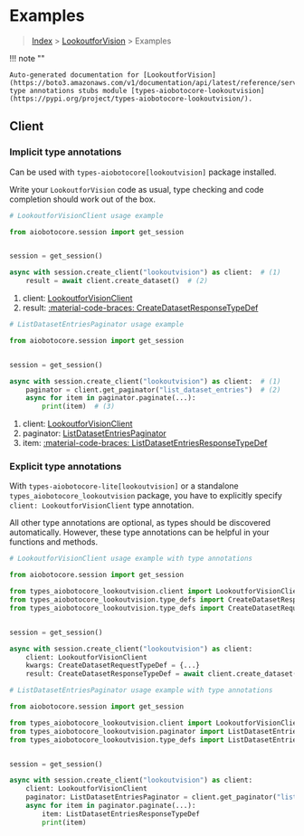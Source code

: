 # Examples

> [Index](../README.md) > [LookoutforVision](./README.md) > Examples

!!! note ""

    Auto-generated documentation for [LookoutforVision](https://boto3.amazonaws.com/v1/documentation/api/latest/reference/services/lookoutvision.html#lookoutforvision)
    type annotations stubs module [types-aiobotocore-lookoutvision](https://pypi.org/project/types-aiobotocore-lookoutvision/).

## Client

### Implicit type annotations

Can be used with `types-aiobotocore[lookoutvision]` package installed.

Write your `LookoutforVision` code as usual,
type checking and code completion should work out of the box.



```python
# LookoutforVisionClient usage example

from aiobotocore.session import get_session


session = get_session()

async with session.create_client("lookoutvision") as client:  # (1)
    result = await client.create_dataset()  # (2)
```

1. client: [LookoutforVisionClient](./client.md)
2. result: [:material-code-braces: CreateDatasetResponseTypeDef](./type_defs.md#createdatasetresponsetypedef) 



```python
# ListDatasetEntriesPaginator usage example

from aiobotocore.session import get_session


session = get_session()

async with session.create_client("lookoutvision") as client:  # (1)
    paginator = client.get_paginator("list_dataset_entries")  # (2)
    async for item in paginator.paginate(...):
        print(item)  # (3)
```

1. client: [LookoutforVisionClient](./client.md)
2. paginator: [ListDatasetEntriesPaginator](./paginators.md#listdatasetentriespaginator)
3. item: [:material-code-braces: ListDatasetEntriesResponseTypeDef](./type_defs.md#listdatasetentriesresponsetypedef) 




### Explicit type annotations

With `types-aiobotocore-lite[lookoutvision]`
or a standalone `types_aiobotocore_lookoutvision` package, you have to explicitly specify
`client: LookoutforVisionClient` type annotation.

All other type annotations are optional, as types should be discovered automatically.
However, these type annotations can be helpful in your functions and methods.


```python
# LookoutforVisionClient usage example with type annotations

from aiobotocore.session import get_session

from types_aiobotocore_lookoutvision.client import LookoutforVisionClient
from types_aiobotocore_lookoutvision.type_defs import CreateDatasetResponseTypeDef
from types_aiobotocore_lookoutvision.type_defs import CreateDatasetRequestTypeDef


session = get_session()

async with session.create_client("lookoutvision") as client:
    client: LookoutforVisionClient
    kwargs: CreateDatasetRequestTypeDef = {...}
    result: CreateDatasetResponseTypeDef = await client.create_dataset(**kwargs)
```



```python
# ListDatasetEntriesPaginator usage example with type annotations

from aiobotocore.session import get_session

from types_aiobotocore_lookoutvision.client import LookoutforVisionClient
from types_aiobotocore_lookoutvision.paginator import ListDatasetEntriesPaginator
from types_aiobotocore_lookoutvision.type_defs import ListDatasetEntriesResponseTypeDef


session = get_session()

async with session.create_client("lookoutvision") as client:
    client: LookoutforVisionClient
    paginator: ListDatasetEntriesPaginator = client.get_paginator("list_dataset_entries")
    async for item in paginator.paginate(...):
        item: ListDatasetEntriesResponseTypeDef
        print(item)
```


